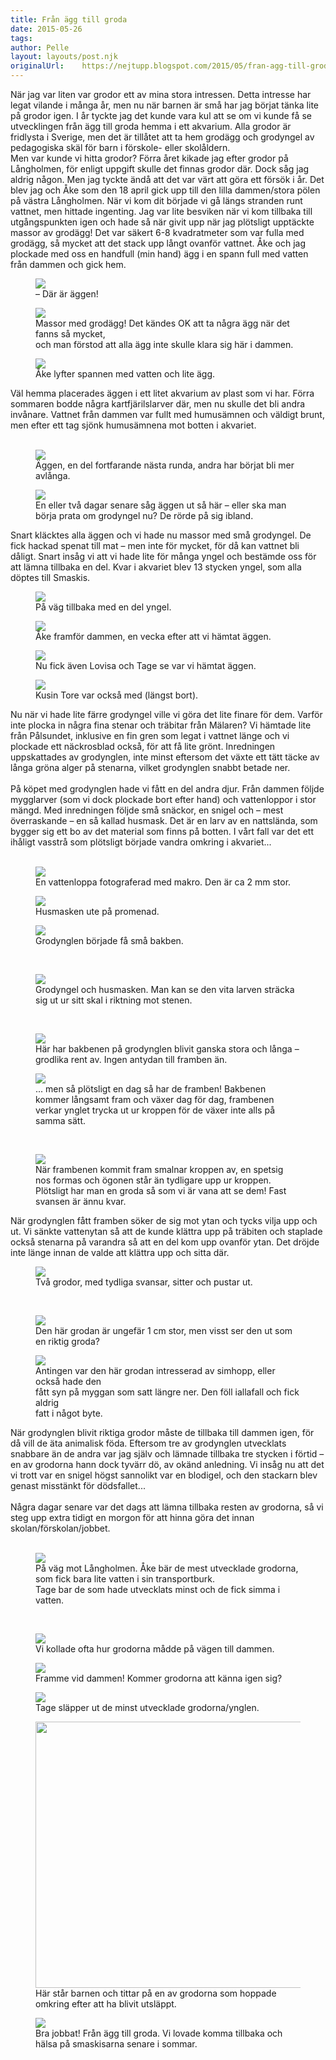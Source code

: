 ```yaml
---
title: Från ägg till groda
date: 2015-05-26
tags: 	
author: Pelle
layout: layouts/post.njk 	
originalUrl:	https://nejtupp.blogspot.com/2015/05/fran-agg-till-groda.html
---
```


<div dir="ltr" style="text-align: left;" trbidi="on">När jag var liten var grodor ett av mina stora intressen. Detta intresse har legat vilande i många år, men nu när barnen är små har jag börjat tänka lite på grodor igen. I år tyckte jag det kunde vara kul att se om vi kunde få se utvecklingen från ägg till groda hemma i ett akvarium. Alla grodor är fridlysta i Sverige, men det är tillåtet att ta hem grodägg och grodyngel av pedagogiska skäl för barn i förskole- eller skolåldern. <br>Men var kunde vi hitta grodor? Förra året kikade jag efter grodor på Långholmen, för enligt uppgift skulle det finnas grodor där. Dock såg jag aldrig någon. Men jag tyckte ändå att det var värt att göra ett försök i år. Det blev jag och Åke som den 18 april gick upp till den lilla dammen/stora pölen på västra Långholmen. När vi kom dit började vi gå längs stranden runt vattnet, men hittade ingenting. Jag var lite besviken när vi kom tillbaka till utgångspunkten igen och hade så när givit upp när jag plötsligt upptäckte massor av grodägg! Det var säkert 6-8 kvadratmeter som var fulla med grodägg, så mycket att det stack upp långt ovanför vattnet. Åke och jag plockade med oss en handfull (min hand) ägg i en spann full med vatten från dammen och gick hem.

<figure>
	<img src="../../../../img/Groddammen%2Bpa%25CC%258A%2BLa%25CC%258Angholmen-PERK4500.jpg">
	<figcaption>– Där är äggen!</figcaption>
</figure>

<figure>
	<img src="../../../../img/Groddammen%2Bpa%25CC%258A%2BLa%25CC%258Angholmen-PERK4508.jpg">
	<figcaption>Massor med grodägg! Det kändes OK att ta några ägg när det fanns så mycket, <br>och man förstod att alla ägg inte skulle klara sig här i dammen.</figcaption>
</figure>

<figure>
	<img src="../../../../img/Groddammen%2Bpa%25CC%258A%2BLa%25CC%258Angholmen-PERK4514.jpg">
	<figcaption>Åke lyfter spannen med vatten och lite ägg.</figcaption>
</figure>Väl hemma placerades äggen i ett litet akvarium av plast som vi har. Förra sommaren bodde några kartfjärilslarver där, men nu skulle det bli andra invånare. Vattnet från dammen var fullt med humusämnen och väldigt brunt, men efter ett tag sjönk humusämnena mot botten i akvariet.<br><br>

<figure>
	<img src="../../../../img/Groda%25CC%2588gg%2Betc-PERK4631.jpg">
	<figcaption>Äggen, en del fortfarande nästa runda, andra har börjat bli mer avlånga.</figcaption>
</figure>

<figure>
	<img src="../../../../img/Groda%25CC%2588gg%2Betc-PERK4633.jpg">
	<figcaption>En eller två dagar senare såg äggen ut så här – eller ska man börja prata om grodyngel nu? De rörde på sig ibland.</figcaption>
</figure>

<div>Snart kläcktes alla äggen och vi hade nu massor med små grodyngel. De fick hackad spenat till mat – men inte för mycket, för då kan vattnet bli dåligt. Snart insåg vi att vi hade lite för många yngel och bestämde oss för att lämna tillbaka en del. Kvar i akvariet blev 13 stycken yngel, som alla döptes till Smaskis. 

<figure>
	<img src="../../../../img/Groddammen%2Bpa%25CC%258A%2BLa%25CC%258Angholmen-PERK4828.jpg">
	<figcaption>På väg tillbaka med en del yngel.</figcaption>
</figure>

<figure>
	<img src="../../../../img/Groddammen%2Bpa%25CC%258A%2BLa%25CC%258Angholmen-PERK4834.jpg">
	<figcaption>Åke framför dammen, en vecka efter att vi hämtat äggen.</figcaption>
</figure>

<figure>
	<img src="../../../../img/Groddammen%2Bpa%25CC%258A%2BLa%25CC%258Angholmen-PERK4839.jpg">
	<figcaption>Nu fick även Lovisa och Tage se var vi hämtat äggen.</figcaption>
</figure>

<figure>
	<img src="../../../../img/Groddammen%2Bpa%25CC%258A%2BLa%25CC%258Angholmen-PERK4850.jpg">
	<figcaption>Kusin Tore var också med (längst bort).</figcaption>
</figure>Nu när vi hade lite färre grodyngel ville vi göra det lite finare för dem. Varför inte plocka in några fina stenar och träbitar från Mälaren? Vi hämtade lite från Pålsundet, inklusive en fin gren som legat i vattnet länge och vi plockade ett näckrosblad också, för att få lite grönt. Inredningen uppskattades av grodynglen, inte minst eftersom det växte ett tätt täcke av långa gröna alger på stenarna, vilket grodynglen snabbt betade ner.<br><br>På köpet med grodynglen hade vi fått en del andra djur. Från dammen följde mygglarver (som vi dock plockade bort efter hand) och vattenloppor i stor mängd. Med inredningen följde små snäckor, en snigel och – mest överraskande – en så kallad husmask. Det är en larv av en nattslända, som bygger sig ett bo av det material som finns på botten. I vårt fall var det ett ihåligt vasstrå som plötsligt började vandra omkring i akvariet...<br><br>

<figure>
	<img src="../../../../img/Grodyngel-PERK5283.jpg">
	<figcaption>En vattenloppa fotograferad med makro. Den är ca 2 mm stor.</figcaption>
</figure>

<figure>
	<img src="../../../../img/Grodyngel-PERK5297.jpg">
	<figcaption>Husmasken ute på promenad.</figcaption>
</figure>

<figure>
	<img src="../../../../img/Grodyngel-PERK5288.jpg">
	<figcaption>Grodynglen började få små bakben.</figcaption>
</figure><br>

<figure>
	<img src="../../../../img/Grodyngel-PERK5300.jpg">
	<figcaption>Grodyngel och husmasken. Man kan se den vita larven sträcka sig ut ur sitt skal i riktning mot stenen.</figcaption>
</figure><br>

<figure>
	<img src="../../../../img/Grodyngel-PERK5712.jpg">
	<figcaption>Här har bakbenen på grodynglen blivit ganska stora och långa – grodlika rent av. Ingen antydan till framben än.</figcaption>
</figure>

<figure>
	<img src="../../../../img/Grodyngel-PERK5748.jpg">
	<figcaption>... men så plötsligt en dag så har de framben! Bakbenen kommer långsamt fram och växer dag för dag, frambenen<br>verkar ynglet trycka ut ur kroppen för de växer inte alls på samma sätt.</figcaption>
</figure><br>

<figure>
	<img src="../../../../img/Grodyngel-PERK5732.jpg">
	<figcaption>När frambenen kommit fram smalnar kroppen av, en spetsig nos formas och ögonen står än tydligare upp ur kroppen. <br>Plötsligt har man en groda så som vi är vana att se dem! Fast svansen är ännu kvar.</figcaption>
</figure>När grodynglen fått framben söker de sig mot ytan och tycks vilja upp och ut. Vi sänkte vattenytan så att de kunde klättra upp på träbiten och staplade också stenarna på varandra så att en del kom upp ovanför ytan. Det dröjde inte länge innan de valde att klättra upp och sitta där.<div>

<figure>
	<img src="../../../../img/Grodyngel-PERK5736.jpg">
	<figcaption>Två grodor, med tydliga svansar, sitter och pustar ut.</figcaption>
</figure>

<div><br>

<figure>
	<img src="../../../../img/Grodyngel-PERK5717.jpg">
	<figcaption>Den här grodan är ungefär 1 cm stor, men visst ser den ut som en riktig groda?</figcaption>
</figure>

<figure>
	<img src="../../../../img/Grodyngel-PERK5728.jpg">
	<figcaption>Antingen var den här grodan intresserad av simhopp, eller också hade den <br>fått syn på myggan som satt längre ner. Den föll iallafall och fick aldrig <br>fatt i något byte. </figcaption>
</figure>När grodynglen blivit riktiga grodor måste de tillbaka till dammen igen, för då vill de äta animalisk föda. Eftersom tre av grodynglen utvecklats snabbare än de andra var jag själv och lämnade tillbaka tre stycken i förtid – en av grodorna hann dock tyvärr dö, av okänd anledning. Vi insåg nu att det vi trott var en snigel högst sannolikt var en blodigel, och den stackarn blev genast misstänkt för dödsfallet...<br><br>Några dagar senare var det dags att lämna tillbaka resten av grodorna, så vi steg upp extra tidigt en morgon för att hinna göra det innan skolan/förskolan/jobbet.<br><br>

<figure>
	<img src="../../../../img/Grodyngel-PERK5793.jpg">
	<figcaption>På väg mot Långholmen. Åke bär de mest utvecklade grodorna, som fick bara lite vatten i sin transportburk.<br>Tage bar de som hade utvecklats minst och de fick simma i vatten.</figcaption>
</figure><br>

<figure>
	<img src="../../../../img/Grodyngel-PERK5808.jpg">
	<figcaption>Vi kollade ofta hur grodorna mådde på vägen till dammen. </figcaption>
</figure>

<figure>
	<img src="../../../../img/Grodyngel-PERK5809.jpg">
	<figcaption>Framme vid dammen! Kommer grodorna att känna igen sig?</figcaption>
</figure>

<figure>
	<img src="../../../../img/Grodyngel-PERK5813.jpg">
	<figcaption>Tage släpper ut de minst utvecklade grodorna/ynglen.</figcaption>
</figure>

<figure>
	<img border="0" height="426" src="../../../../img/Grodyngel-PERK5818.jpg" style="margin-left: auto; margin-right: auto;">
	<figcaption>Här står barnen och tittar på en av grodorna som hoppade omkring efter att ha blivit utsläppt.</figcaption>
</figure>

<figure>
	<img src="../../../../img/Grodyngel-PERK5833.jpg">
	<figcaption>Bra jobbat! Från ägg till groda. Vi lovade komma tillbaka och hälsa på smaskisarna senare i sommar.</figcaption>
</figure>

</div>
